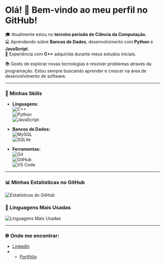 # Olá! 👋 Bem-vindo ao meu perfil no GitHub!

🎓 Atualmente estou no **terceiro período de Ciência da Computação**.  
💻 Aprendendo sobre **Bancos de Dados**, desenvolvimento com **Python** e **JavaScript**.  
🔧 Experiência com **C++** adquirida durante meus estudos iniciais.

📚 Gosto de explorar novas tecnologias e resolver problemas através da programação. Estou sempre buscando aprender e crescer na área de desenvolvimento de software.

---

### 🚀 Minhas Skills

- **Linguagens:**  
  ![C++](https://img.shields.io/badge/C++-00599C?style=for-the-badge&logo=cplusplus&logoColor=white)  
  ![Python](https://img.shields.io/badge/Python-3776AB?style=for-the-badge&logo=python&logoColor=white)  
  ![JavaScript](https://img.shields.io/badge/JavaScript-F7DF1E?style=for-the-badge&logo=javascript&logoColor=black)  

- **Bancos de Dados:**  
  ![MySQL](https://img.shields.io/badge/MySQL-4479A1?style=for-the-badge&logo=mysql&logoColor=white)  
  ![SQLite](https://img.shields.io/badge/SQLite-003B57?style=for-the-badge&logo=sqlite&logoColor=white)  

- **Ferramentas:**  
  ![Git](https://img.shields.io/badge/Git-F05032?style=for-the-badge&logo=git&logoColor=white)  
  ![GitHub](https://img.shields.io/badge/GitHub-181717?style=for-the-badge&logo=github)  
  ![VS Code](https://img.shields.io/badge/VS%20Code-0078D4?style=for-the-badge&logo=visual-studio-code&logoColor=white)  

---

### 📊 Minhas Estatísticas no GitHub

![Estatísticas do GitHub](https://github-readme-stats.vercel.app/api?username=igorgouulart&show_icons=true&theme=radical)

### 🚀 Linguagens Mais Usadas

![Linguagens Mais Usadas](https://github-readme-stats.vercel.app/api/top-langs/?username=igorgouulart&layout=compact&theme=radical)

---

### 🌐 Onde me encontrar:
- [LinkedIn](www.linkedin.com/in/igor-nogueira-goulart-779962293)
- - [Portfólio](https://igorgouulart.github.io/portfolio/) 
